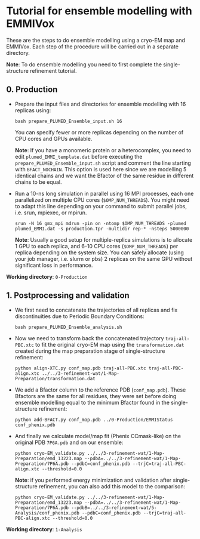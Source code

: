 # Tutorial for ensemble modelling with EMMIVox
These are the steps to do ensemble modelling using a cryo-EM map and EMMIVox.
Each step of the procedure will be carried out in a separate directory.

**Note**: To do ensemble modelling you need to first complete the single-structure refinement tutorial.

## 0. Production 

   * Prepare the input files and directories for ensemble modelling with 16 replicas using:

     `bash prepare_PLUMED_Ensemble_input.sh 16`

     You can specify fewer or more replicas depending on the number of CPU cores and GPUs available.

     **Note**: If you have a monomeric protein or a heterocomplex, you need to edit `plumed_EMMI_template.dat` before executing the `prepare_PLUMED_Ensemble_input.sh` script
               and comment the line starting with `BFACT_NOCHAIN`. This option is used here since we are modelling 5 identical chains and
               we want the Bfactor of the same residue in different chains to be equal.

   * Run a 10-ns long simulation in parallel using 16 MPI processes, each one parallelized on multiple CPU cores (`$OMP_NUM_THREADS`).
     You might need to adapt this line depending on your command to submit parallel jobs, i.e. srun, mpiexec, or mpirun.

     `srun -N 16 gmx_mpi mdrun -pin on -ntomp $OMP_NUM_THREADS -plumed plumed_EMMI.dat -s production.tpr -multidir rep-* -nsteps 5000000`

     **Note**: Usually a good setup for multiple-replica simulations is to allocate 1 GPU to each replica, and 6-10 CPU cores (`$OMP_NUM_THREADS`) per replica depending on the system size. You can safely allocate (using your job manager, i.e. slurm or pbs) 2 replicas on the same GPU without significant loss in performance.  

**Working directory**: `0-Production` 

## 1. Postprocessing and validation 

   * We first need to concatenate the trajectories of all replicas and fix discontinuities due to Periodic Boundary Conditions:

     `bash prepare_PLUMED_Ensemble_analysis.sh`

   * Now we need to transform back the concatenated trajectory `traj-all-PBC.xtc` to fit the original cryo-EM map 
     using the `transformation.dat` created during the map preparation stage of single-structure refinement:

     `python align-XTC.py conf_map.pdb traj-all-PBC.xtc traj-all-PBC-align.xtc ../../3-refinement-wat/1-Map-Preparation/transformation.dat` 

   * We add a Bfactor column to the reference PDB (`conf_map.pdb`). These Bfactors are the
     same for all residues, they were set before doing ensemble modelling equal to the minimum Bfactor found in the single-structure refinement:

     `python add-BFACT.py conf_map.pdb ../0-Production/EMMIStatus conf_phenix.pdb`

   * And finally we calculate model/map fit (Phenix CCmask-like) on the original PDB `7P6A.pdb` and on our ensemble:

     `python cryo-EM_validate.py ../../3-refinement-wat/1-Map-Preparation/emd_13223.map --pdbA=../../3-refinement-wat/1-Map-Preparation/7P6A.pdb --pdbC=conf_phenix.pdb --trjC=traj-all-PBC-align.xtc --threshold=0.0`

     **Note**: if you performed energy minimization and validation after single-structure refinement, you can also add this model to the comparison:

     `python cryo-EM_validate.py ../../3-refinement-wat/1-Map-Preparation/emd_13223.map --pdbA=../../3-refinement-wat/1-Map-Preparation/7P6A.pdb --pdbB=../../3-refinement-wat/5-Analysis/conf_phenix.pdb --pdbC=conf_phenix.pdb --trjC=traj-all-PBC-align.xtc --threshold=0.0`

**Working directory**: `1-Analysis`

